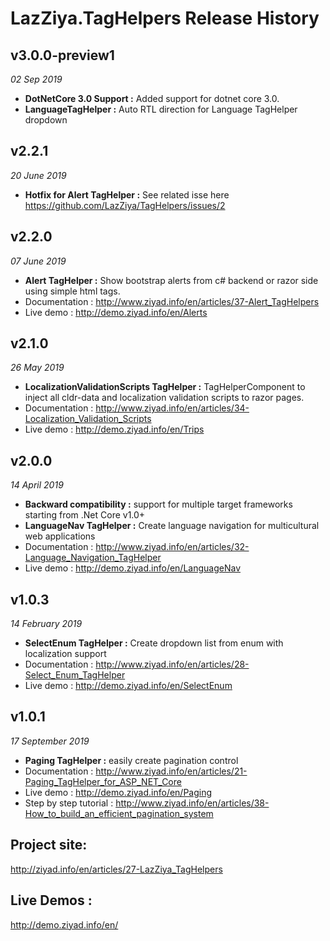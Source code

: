 # LazZiya.TagHelpers Release History

## v3.0.0-preview1
_02 Sep 2019_

- **DotNetCore 3.0 Support :** Added support for dotnet core 3.0.
- **LanguageTagHelper :** Auto RTL direction for Language TagHelper dropdown

## v2.2.1 
_20 June 2019_

- **Hotfix for Alert TagHelper :** See related isse here https://github.com/LazZiya/TagHelpers/issues/2

## v2.2.0 
_07 June 2019_

- **Alert TagHelper :** Show bootstrap alerts from c# backend or razor side using simple html tags.
- Documentation : http://www.ziyad.info/en/articles/37-Alert_TagHelpers
- Live demo : http://demo.ziyad.info/en/Alerts

## v2.1.0
_26 May 2019_

- **LocalizationValidationScripts TagHelper :** TagHelperComponent to inject all cldr-data and localization validation scripts to razor pages.
- Documentation : http://www.ziyad.info/en/articles/34-Localization_Validation_Scripts
- Live demo : http://demo.ziyad.info/en/Trips

## v2.0.0
_14 April 2019_

- **Backward compatibility :** support for multiple target frameworks starting from .Net Core v1.0+
- **LanguageNav TagHelper :** Create language navigation for multicultural web applications
- Documentation : http://www.ziyad.info/en/articles/32-Language_Navigation_TagHelper
- Live demo : http://demo.ziyad.info/en/LanguageNav

## v1.0.3
_14 February 2019_

- **SelectEnum TagHelper :** Create dropdown list from enum with localization support
- Documentation : http://www.ziyad.info/en/articles/28-Select_Enum_TagHelper
- Live demo : http://demo.ziyad.info/en/SelectEnum

## v1.0.1
_17 September 2019_

- **Paging TagHelper :** easily create pagination control
- Documentation : http://www.ziyad.info/en/articles/21-Paging_TagHelper_for_ASP_NET_Core
- Live demo : http://demo.ziyad.info/en/Paging
- Step by step tutorial : http://www.ziyad.info/en/articles/38-How_to_build_an_efficient_pagination_system 

## Project site:
http://ziyad.info/en/articles/27-LazZiya_TagHelpers

## Live Demos :
http://demo.ziyad.info/en/
